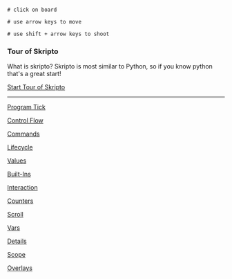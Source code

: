 ```load-basic

# click on board

# use arrow keys to move 

# use shift + arrow keys to shoot
```

### Tour of Skripto

What is skripto? Skripto is most similar to Python, so if you know python that's a great start!

[Start Tour of Skripto](!SANDBOX_PROGRAM_FLOW)

---

[Program Tick](!SANDBOX_PROGRAM_TICK)

[Control Flow](!SANDBOX_CONTROL_FLOW)

[Commands](!SANDBOX_COMMANDS)

[Lifecycle](!SANDBOX_LIFECYCLE)

[Values](!SANDBOX_VALUES)

[Built-Ins](!SANDBOX_BUILT_INS)

[Interaction](!SANDBOX_INTERACTION)

[Counters](!SANDBOX_COUNTERS)

[Scroll](!SANDBOX_SCROLL)

[Vars](!SANDBOX_VARS)

[Details](!SANDBOX_DETAILS)

[Scope](!SANDBOX_SCOPE)

[Overlays](!SANDBOX_OVERLAYS)
